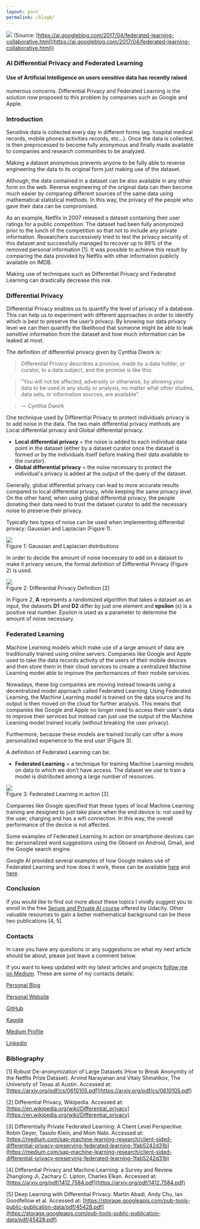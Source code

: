```yaml
---
layout: post
permalink: /blog8/
---
```


![](https://cdn-images-1.medium.com/max/2000/1*HWc5NuExyEaj5mRVKOj8sQ.png)
<span class="figcaption_hack">(Source:
[https://ai.googleblog.com/2017/04/federated-learning-collaborative.html](https://ai.googleblog.com/2017/04/federated-learning-collaborative.html))</span>

### AI Differential Privacy and Federated Learning

#### Use of Artificial Intelligence on users sensitive data has recently raised
numerous concerns. Differential Privacy and Federated Learning is the solution
now proposed to this problem by companies such as Google and Apple.

### Introduction

Sensitive data is collected every day in different forms (eg. hospital medical
records, mobile phones activities records, etc…). Once the data is collected, is
then preprocessed to become fully anonymous and finally made available to
companies and research communities to be analyzed. 

Making a dataset anonymous prevents anyone to be fully able to reverse
engineering the data to its original form just making use of the dataset. 

Although, the data contained in a dataset can be also available in any other
form on the web. Reverse engineering of the original data can then become much
easier by comparing different sources of the same data using mathematical
statistical methods. In this way, the privacy of the people who gave their data
can be compromised.

As an example, Netflix in 2007 released a dataset containing their user ratings
for a public competition. The dataset had been fully anonymized prior to the
lunch of the competition so that not to include any private information.
Researchers successively tried to test the privacy security of this dataset and
successfully managed to recover up to *99%* of the removed personal information
[1]. It was possible to achieve this result by comparing the data provided by
Netflix with other information publicly available on IMDB.

Making use of techniques such as Differential Privacy and Federated Learning can
drastically decrease this risk.

### Differential Privacy

Differential Privacy enables us to quantify the level of privacy of a database.
This can help us to experiment with different approaches in order to identify
which is best to preserve the user’s privacy. By knowing our data privacy level
we can then quantify the likelihood that someone might be able to leak sensitive
information from the dataset and how much information can be leaked at most.

The definition of differential privacy given by Cynthia Dwork is:

> Differential Privacy describes a promise, made by a data holder, or curator, to
> a data subject, and the promise is like this:

> “You will not be affected, adversely or otherwise, by allowing your data to be
> used in any study or analysis, no matter what other studies, data sets, or
information sources, are available”.

> — Cynthia Dwork

One technique used by Differential Privacy to protect individuals privacy is to
add noise in the data. The two main differential privacy methods are Local
differential privacy and Global differential privacy.

* **Local differential privacy** = the noise is added to each individual data
point in the dataset (either by a dataset curator once the dataset is formed or
by the individuals itself before making their data available to the curator).
* **Global differential privacy** = the noise necessary to protect the
individual's privacy is added at the output of the query of the dataset. 

Generally, global differential privacy can lead to more accurate results
compared to local differential privacy, while keeping the same privacy level. On
the other hand, when using global differential privacy, the people donating
their data need to trust the dataset curator to add the necessary noise to
preserve their privacy.

Typically two types of noise can be used when implementing differential privacy:
Gaussian and Laplacian (Figure 1).

![](https://cdn-images-1.medium.com/max/2000/1*krUzaZS28Re8Sz-gE9w3nQ.gif) <br>
<span class="figcaption_hack">Figure 1: Gaussian and Laplacian distributions</span>

In order to decide the amount of noise necessary to add on a dataset to make it
privacy secure, the formal definition of Differential Privacy (Figure 2) is
used.

![](https://cdn-images-1.medium.com/max/2000/1*R8bT-N53FibRsa3GSL3C3Q.png) <br>
<span class="figcaption_hack">Figure 2: Differential Privacy Definition [2]</span>

In Figure 2, **A** represents a randomized algorithm that takes a dataset as an
input, the datasets **D1** and **D2** differ by just one element and **epsilon**
(ɛ) is a positive real number. Epsilon is used as a parameter to determine the
amount of noise necessary. 

### Federated Learning

Machine Learning models which make use of a large amount of data are
traditionally trained using online servers. Companies like Google and Apple used
to take the data records activity of the users of their mobile devices and then
store them in their cloud services to create a centralized Machine Learning
model able to improve the performances of their mobile services. 

Nowadays, these big companies are moving instead towards using a decentralized
model approach called Federated Learning. Using Federated Learning, the Machine
Learning model is trained on the data source and its output is then moved on the
cloud for further analysis. This means that companies like Google and Apple no
longer need to access their user's data to improve their services but instead
can just use the output of the Machine Learning model trained locally (without
breaking the user privacy). 

Furthermore, because these models are trained locally can offer a more
personalized experience to the end user (Figure 3). 

A definition of Federated Learning can be:

* **Federated Learning** = a technique for training Machine Learning models on
data to which we don’t have access. The dataset we use to train a model is
distributed among a large number of resources. 

![](https://cdn-images-1.medium.com/max/2000/1*qO-0KDini9MuEKuic3iO-A.png) <br>
<span class="figcaption_hack">Figure 3: Federated Learning in action [3]</span>

Companies like Google specified that these types of local Machine Learning
training are designed to just take place when the end device is: not used by the
user, charging and has a wifi connection. In this way, the overall performance
of the device is not affected.

Some examples of Federated Learning in action on smartphone devices can be:
personalized word suggestions using the Gboard on Android, Gmail, and the Google
search engine. 

Google AI provided several examples of how Google makes use of Federated
Learning and how does it work, these can be available
[here](https://ai.googleblog.com/2017/04/federated-learning-collaborative.html)
and [here](https://federated.withgoogle.com/).

### Conclusion

If you would like to find out more about these topics I vividly suggest you to
enroll in the free [Secure and Private AI
course](https://classroom.udacity.com/courses/ud185) offered by Udacity. Other
valuable resources to gain a better mathematical background can be these two
publications [4, 5].

### Contacts

In case you have any questions or any suggestions on what my next article should
be about, please just leave a comment below.

If you want to keep updated with my latest articles and projects [follow me on
Medium](https://medium.com/@pierpaoloippolito28). These are some of my contacts
details:

[Personal Blog](https://pierpaolo28.github.io/blog/)

[Personal Website](https://pierpaolo28.github.io/)

[GitHub](https://github.com/pierpaolo28)

[Kaggle](https://www.kaggle.com/pierpaolo28)

[Medium Profile](https://towardsdatascience.com/@pierpaoloippolito28)

[Linkedin](https://uk.linkedin.com/in/pier-paolo-ippolito-202917146)

### Bibliography

[1] Robust De-anonymization of Large Datasets (How to Break Anonymity of the
Netflix Prize Dataset). Arvind Narayanan and Vitaly Shmatikov, The University of
Texas at Austin. Accessed at:
[https://arxiv.org/pdf/cs/0610105.pdf](https://arxiv.org/pdf/cs/0610105.pdf)

[2] Differential Privacy, Wikipedia. Accessed at:
[https://en.wikipedia.org/wiki/Differential_privacy](https://en.wikipedia.org/wiki/Differential_privacy)

[3] Differentially Private Federated Learning: A Client Level Perspective. Robin
Geyer, Tassilo Klein, and Moin Nabi. Accessed at:
[https://medium.com/sap-machine-learning-research/client-sided-differential-privacy-preserving-federated-learning-1fab5242d31b](https://medium.com/sap-machine-learning-research/client-sided-differential-privacy-preserving-federated-learning-1fab5242d31b)

[4] Differential Privacy and Machine Learning: a Survey and Review. Zhanglong
Ji, Zachary C. Lipton, Charles Elkan. Accessed at:
[https://arxiv.org/pdf/1412.7584.pdf](https://arxiv.org/pdf/1412.7584.pdf)

[5] Deep Learning with Differential Privacy. Martín Abadi, Andy Chu, Ian
Goodfellow et al. Accessed at:
[https://storage.googleapis.com/pub-tools-public-publication-data/pdf/45428.pdf](https://storage.googleapis.com/pub-tools-public-publication-data/pdf/45428.pdf)

<br> 

